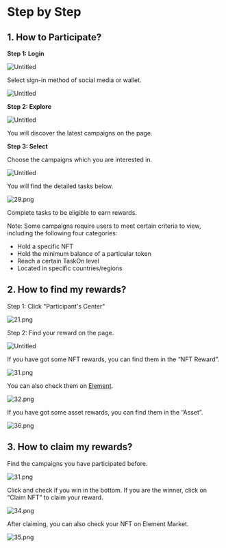 # Step by Step

## 1. How to Participate?

**Step 1: Login**

![Untitled](Step%20by%20Step%20520325a689ed46fe8372d10eff87031b/Untitled.png)

Select sign-in method of social media or wallet.

![Untitled](Step%20by%20Step%20520325a689ed46fe8372d10eff87031b/Untitled%201.png)

**Step 2: Explore**

![Untitled](Step%20by%20Step%20520325a689ed46fe8372d10eff87031b/Untitled%202.png)

You will discover the latest campaigns on the page.

**Step 3: Select**

Choose the campaigns which you are interested in.

![Untitled](Step%20by%20Step%20520325a689ed46fe8372d10eff87031b/Untitled%203.png)

You will find the detailed tasks below.

![29.png](Step%20by%20Step%20520325a689ed46fe8372d10eff87031b/29.png)

Complete tasks to be eligible to earn rewards.

Note: Some campaigns require users to meet certain criteria to view, including the following four categories:

- Hold a specific NFT
- Hold the minimum balance of a particular token
- Reach a certain TaskOn level
- Located in specific countries/regions

## 2. How to find my rewards?

Step 1: Click "Participant's Center"

![21.png](Step%20by%20Step%20520325a689ed46fe8372d10eff87031b/21.png)

Step 2: Find your reward on the page.

![Untitled](Step%20by%20Step%20520325a689ed46fe8372d10eff87031b/Untitled%204.png)

If you have got some NFT rewards, you can find them in the “NFT Reward”.

![31.png](Step%20by%20Step%20520325a689ed46fe8372d10eff87031b/31.png)

You can also check them on [Element](https://element.market/collections/taskoncap).

![32.png](Step%20by%20Step%20520325a689ed46fe8372d10eff87031b/32.png)

If you have got some asset rewards, you can find them in the “Asset”.

![36.png](Step%20by%20Step%20520325a689ed46fe8372d10eff87031b/36.png)

## 3. How to claim my rewards?

Find the campaigns you have participated before.

![31.png](Step%20by%20Step%20520325a689ed46fe8372d10eff87031b/31%201.png)

Click and check if you win in the bottom. If you are the winner, click on “Claim NFT” to claim your reward.

![34.png](Step%20by%20Step%20520325a689ed46fe8372d10eff87031b/34.png)

After claiming, you can also check your NFT on Element Market. 

![35.png](Step%20by%20Step%20520325a689ed46fe8372d10eff87031b/35.png)